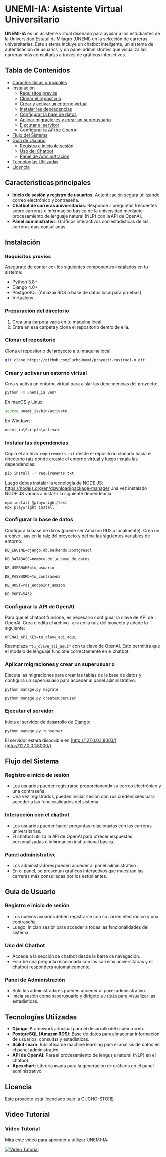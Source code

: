 # UNEMI-IA: Asistente Virtual Universitario

**UNEMI-IA** es un asistente virtual diseñado para ayudar a los estudiantes de la Universidad Estatal de Milagro (UNEMI) en la selección de carreras universitarias. Este sistema incluye un chatbot inteligente, un sistema de autenticación de usuarios, y un panel administrativo que visualiza las carreras más consultadas a través de gráficos interactivos.

## Tabla de Contenidos
- [Características principales](#características-principales)
- [Instalación](#instalación)
  - [Requisitos previos](#requisitos-previos)
  - [Clonar el repositorio](#clonar-el-repositorio)
  - [Crear y activar un entorno virtual](#crear-y-activar-un-entorno-virtual)
  - [Instalar las dependencias](#instalar-las-dependencias)
  - [Configurar la base de datos](#configurar-la-base-de-datos)
  - [Aplicar migraciones y crear un superusuario](#aplicar-migraciones-y-crear-un-superusuario)
  - [Ejecutar el servidor](#ejecutar-el-servidor)
  - [Configurar la API de OpenAI](#configurar-la-api-de-openai)
- [Flujo del Sistema](#flujo-del-sistema)
- [Guía de Usuario](#guía-de-usuario)
  - [Registro e inicio de sesión](#registro-e-inicio-de-sesión)
  - [Uso del Chatbot](#uso-del-chatbot)
  - [Panel de Administración](#panel-de-administración)
- [Tecnologías Utilizadas](#tecnologías-utilizadas)
- [Licencia](#licencia)

## Características principales
- **Inicio de sesión y registro de usuarios**: Autenticación segura utilizando correo electrónico y contraseña.
- **Chatbot de carreras universitarias**: Responde a preguntas frecuentes sobre carreras e información básica de la universidad mediante procesamiento de lenguaje natural (NLP) con la API de OpenAI.
- **Panel administrativo**: Gráficos interactivos con estadísticas de las carreras más consultadas.

## Instalación

### Requisitos previos
Asegúrate de contar con los siguientes componentes instalados en tu sistema:
- Python 3.8+
- Django 4.0+
- PostgreSQL (Amazon RDS o base de datos local para pruebas)
- Virtualenv

### Preparación del directorio
1. Crea una carpeta vacía en tu máquina local.
2. Entra en esa carpeta y clona el repositorio dentro de ella.

### Clonar el repositorio
Clona el repositorio del proyecto a tu máquina local:

```bash
git clone https://github.com/CuchoUnemi/proyecto-costruci-n.git
```

### Crear y activar un entorno virtual
Crea y activa un entorno virtual para aislar las dependencias del proyecto:

```bash
python -m unemi_ia venv
```

En macOS y Linux:
```bash
source unemi_ia/bin/activate
```

En Windows:
```bash
unemi_ia\Scripts\activate
```

### Instalar las dependencias
Copia el archivo `requirements.txt` desde el repositorio clonado hacia el directorio raíz donde creaste el entorno virtual y luego instala las dependencias:

```bash
pip install -r requirements.txt
```
Luego debes instalar la tecnología de NODE.JS: https://nodejs.org/en/download/package-manager
Una vez instalado NODE.JS vamos a instalar la siguiente dependencia
```bash
npm install @playwright/test
npx playwright install
```

### Configurar la base de datos
Configura la base de datos (puede ser Amazon RDS o localmente).
Crea un archivo `.env` en la raíz del proyecto y define las siguientes variables de entorno:

`DB_ENGINE=django.db.backends.postgresql`

`DB_DATABASE=nombre_de_la_base_de_datos`

`DB_USERNAME=tu_usuario`

`DB_PASSWORD=tu_contraseña`

`DB_HOST=rds_endpoint_amazon`

`DB_PORT=5432`

### Configurar la API de OpenAI
Para que el chatbot funcione, es necesario configurar la clave de API de OpenAI. 
Crea o edita el archivo `.env` en la raíz del proyecto y añade lo siguiente:

`OPENAI_API_KEY=tu_clave_api_aqui`

Reemplaza `"tu_clave_api_aqui"` con tu clave de OpenAI. Esto permitirá que el modelo de lenguaje funcione correctamente en el chatbot.


### Aplicar migraciones y crear un superusuario
Ejecuta las migraciones para crear las tablas de la base de datos y configura un superusuario para acceder al panel administrativo:

`python manage.py migrate`

`python manage.py createsuperuser`

### Ejecutar el servidor
Inicia el servidor de desarrollo de Django:

`python manage.py runserver`

El servidor estará disponible en [http://127.0.0.1:8000/](http://127.0.0.1:8000/).

## Flujo del Sistema

### Registro e inicio de sesión
- Los usuarios pueden registrarse proporcionando su correo electrónico y una contraseña.
- Una vez registrados, pueden iniciar sesión con sus credenciales para acceder a las funcionalidades del sistema.

### Interacción con el chatbot
- Los usuarios pueden hacer preguntas relacionadas con las carreras universitarias.
- El chatbot utiliza la API de OpenAI para ofrecer respuestas personalizadas e informacion institucional basica.

### Panel administrativo
- Los administradores pueden acceder al panel administrativo .
- En el panel, se presentan gráficos interactivos que muestran las carreras más consultadas por los estudiantes.

## Guía de Usuario

### Registro e inicio de sesión
- Los nuevos usuarios deben registrarse con su correo electrónico y una contraseña.
- Luego, inician sesión para acceder a todas las funcionalidades del sistema.

### Uso del Chatbot
- Accede a la sección de chatbot desde la barra de navegación.
- Escribe una pregunta relacionada con las carreras universitarias y el chatbot responderá automáticamente.

### Panel de Administración
- Solo los administradores pueden acceder al panel administrativo.
- Inicia sesión como superusuario y dirígete a `/admin` para visualizar las estadísticas.

## Tecnologías Utilizadas
- **Django**: Framework principal para el desarrollo del sistema web.
- **PostgreSQL (Amazon RDS)**: Base de datos para almacenar información de usuarios, consultas y estadísticas.
- **Scikit-learn**: Biblioteca de machine learning para el análisis de datos en el panel administrativo.
- **API de OpenAI**: Para el procesamiento de lenguaje natural (NLP) en el chatbot.
- **Apexchart**:  Libreria usada para la generación de gráficos en el panel administrativo.

## Licencia
Este proyecto está licenciado bajo la CUCHO-STORE. 
<h2>Video Tutorial</h2>

### Video Tutorial

Mira este video para aprender a utilizar UNEMI-IA:

[![Video Tutorial](https://img.youtube.com/vi/3cwR6D-fUp4/maxresdefault.jpg)](https://youtu.be/3cwR6D-fUp4?si=s9NTWqddV-579Rqe)




